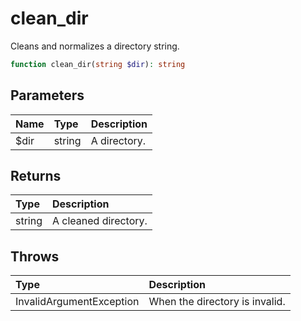 # clean\_dir

Cleans and normalizes a directory string.

```php
function clean_dir(string $dir): string
```

## Parameters

| Name | Type | Description |
| :--- | :--- | :--- |
| $dir | string | A directory. |

## Returns

| Type | Description |
| :--- | :--- |
| string | A cleaned directory. |

## Throws

| Type | Description |
| :--- | :--- |
| InvalidArgumentException | When the directory is invalid. |